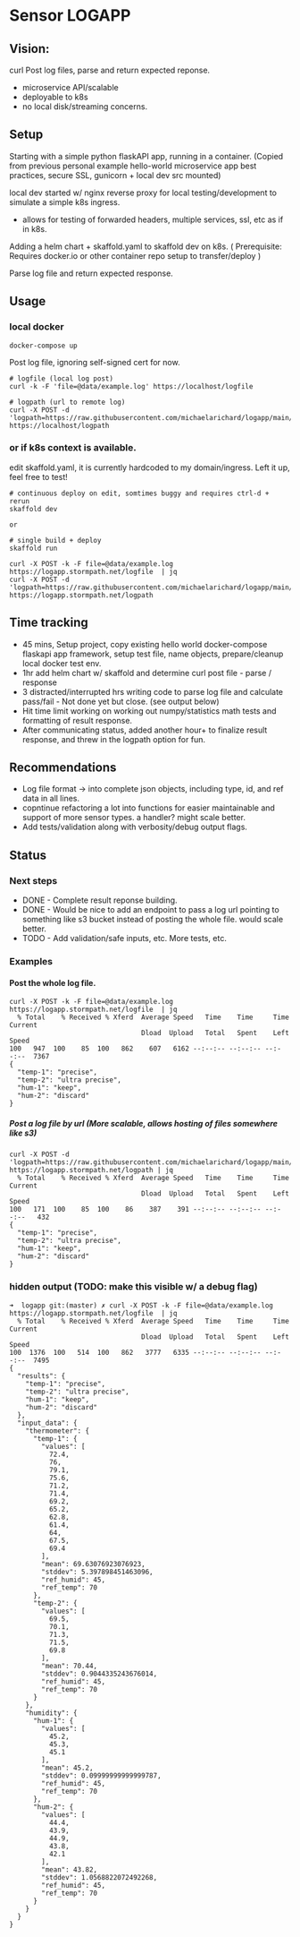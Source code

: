 # Sensor LOGAPP

## Vision:
curl Post log files, parse and return expected reponse.  
- microservice API/scalable
- deployable to k8s
- no local disk/streaming concerns.

## Setup

Starting with a simple python flaskAPI app, running in a container. 
(Copied from previous personal example hello-world microservice app best practices, secure SSL, gunicorn + local dev src mounted)

local dev started w/ nginx reverse proxy for local testing/development to simulate a simple k8s ingress.
- allows for testing of forwarded headers, multiple services, ssl, etc as if in k8s. 

Adding a helm chart + skaffold.yaml to skaffold dev on k8s.  ( Prerequisite: Requires docker.io or other container repo setup to transfer/deploy )

Parse log file and return expected response. 

## Usage

### local docker
```
docker-compose up

```

Post log file, ignoring self-signed cert for now.
```
# logfile (local log post)
curl -k -F 'file=@data/example.log' https://localhost/logfile

# logpath (url to remote log)
curl -X POST -d 'logpath=https://raw.githubusercontent.com/michaelarichard/logapp/main/data/example.log' https://localhost/logpath
```


### or if k8s context is available. 
  edit skaffold.yaml, it is currently hardcoded to my domain/ingress. Left it up, feel free to test!
```
# continuous deploy on edit, somtimes buggy and requires ctrl-d + rerun
skaffold dev

or 

# single build + deploy
skaffold run

```
```
curl -X POST -k -F file=@data/example.log https://logapp.stormpath.net/logfile  | jq
curl -X POST -d 'logpath=https://raw.githubusercontent.com/michaelarichard/logapp/main/data/example.log' https://logapp.stormpath.net/logpath
```

## Time tracking
 - 45 mins, Setup project, copy existing hello world docker-compose flaskapi app framework, setup test file, name objects, prepare/cleanup local docker test env.
 - 1hr add helm chart w/ skaffold and determine curl post file - parse / response
 - 3 distracted/interrupted hrs writing code to parse log file and calculate pass/fail - Not done yet but close. (see output below)
 - Hit time limit working on working out numpy/statistics math tests and formatting of result response.
 - After communicating status, added another hour+ to finalize result response, and threw in the logpath option for fun. 

## Recommendations
- Log file format -> into complete json objects,  including type, id, and ref data in all lines. 
- copntinue refactoring a lot into functions for easier maintainable and support of more sensor types. a handler? might scale better.
- Add tests/validation along with verbosity/debug output flags.


## Status

### Next steps
- DONE - Complete result reponse building.
- DONE - Would be nice to add an endpoint to pass a log url pointing to something like s3 bucket instead of posting the whole file. would scale better.
- TODO - Add validation/safe inputs, etc. More tests, etc. 

### Examples

#### Post the whole log file. 
```
curl -X POST -k -F file=@data/example.log https://logapp.stormpath.net/logfile  | jq                                                      
  % Total    % Received % Xferd  Average Speed   Time    Time     Time  Current
                                 Dload  Upload   Total   Spent    Left  Speed
100   947  100    85  100   862    607   6162 --:--:-- --:--:-- --:--:--  7367
{
  "temp-1": "precise",
  "temp-2": "ultra precise",
  "hum-1": "keep",
  "hum-2": "discard"
}
```
##### Post a log file by url (More scalable, allows hosting of files somewhere like s3)
```
curl -X POST -d 'logpath=https://raw.githubusercontent.com/michaelarichard/logapp/main/data/example.log' https://logapp.stormpath.net/logpath | jq
  % Total    % Received % Xferd  Average Speed   Time    Time     Time  Current
                                 Dload  Upload   Total   Spent    Left  Speed
100   171  100    85  100    86    387    391 --:--:-- --:--:-- --:--:--   432
{
  "temp-1": "precise",
  "temp-2": "ultra precise",
  "hum-1": "keep",
  "hum-2": "discard"
}
```
### hidden output (TODO: make this visible w/ a debug flag)
```
➜  logapp git:(master) ✗ curl -X POST -k -F file=@data/example.log https://logapp.stormpath.net/logfile  | jq
  % Total    % Received % Xferd  Average Speed   Time    Time     Time  Current
                                 Dload  Upload   Total   Spent    Left  Speed
100  1376  100   514  100   862   3777   6335 --:--:-- --:--:-- --:--:--  7495
{
  "results": {
    "temp-1": "precise",
    "temp-2": "ultra precise",
    "hum-1": "keep",
    "hum-2": "discard"
  },
  "input_data": {
    "thermometer": {
      "temp-1": {
        "values": [
          72.4,
          76,
          79.1,
          75.6,
          71.2,
          71.4,
          69.2,
          65.2,
          62.8,
          61.4,
          64,
          67.5,
          69.4
        ],
        "mean": 69.63076923076923,
        "stddev": 5.397898451463096,
        "ref_humid": 45,
        "ref_temp": 70
      },
      "temp-2": {
        "values": [
          69.5,
          70.1,
          71.3,
          71.5,
          69.8
        ],
        "mean": 70.44,
        "stddev": 0.9044335243676014,
        "ref_humid": 45,
        "ref_temp": 70
      }
    },
    "humidity": {
      "hum-1": {
        "values": [
          45.2,
          45.3,
          45.1
        ],
        "mean": 45.2,
        "stddev": 0.09999999999999787,
        "ref_humid": 45,
        "ref_temp": 70
      },
      "hum-2": {
        "values": [
          44.4,
          43.9,
          44.9,
          43.8,
          42.1
        ],
        "mean": 43.82,
        "stddev": 1.0568822072492268,
        "ref_humid": 45,
        "ref_temp": 70
      }
    }
  }
}
```